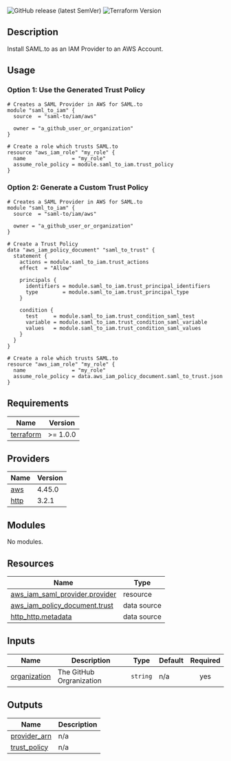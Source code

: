 ![GitHub release (latest SemVer)](https://img.shields.io/github/v/release/saml-to/terraform-aws-iam)
![Terraform Version](https://img.shields.io/badge/tf-%3E%3D1.0.0-blue.svg)

## Description

Install SAML.to as an IAM Provider to an AWS Account.

## Usage

### Option 1: Use the Generated Trust Policy

```hcl
# Creates a SAML Provider in AWS for SAML.to
module "saml_to_iam" {
  source  = "saml-to/iam/aws"

  owner = "a_github_user_or_organization"
}

# Create a role which trusts SAML.to
resource "aws_iam_role" "my_role" {
  name               = "my_role"
  assume_role_policy = module.saml_to_iam.trust_policy
}
```

### Option 2: Generate a Custom Trust Policy

```hcl
# Creates a SAML Provider in AWS for SAML.to
module "saml_to_iam" {
  source  = "saml-to/iam/aws"

  owner = "a_github_user_or_organization"
}

# Create a Trust Policy
data "aws_iam_policy_document" "saml_to_trust" {
  statement {
    actions = module.saml_to_iam.trust_actions
    effect  = "Allow"

    principals {
      identifiers = module.saml_to_iam.trust_principal_identifiers
      type        = module.saml_to_iam.trust_principal_type
    }

    condition {
      test     = module.saml_to_iam.trust_condition_saml_test
      variable = module.saml_to_iam.trust_condition_saml_variable
      values   = module.saml_to_iam.trust_condition_saml_values
    }
  }
}

# Create a role which trusts SAML.to
resource "aws_iam_role" "my_role" {
  name               = "my_role"
  assume_role_policy = data.aws_iam_policy_document.saml_to_trust.json
}
```

<!-- BEGIN_TF_DOCS -->

## Requirements

| Name                                                                     | Version  |
| ------------------------------------------------------------------------ | -------- |
| <a name="requirement_terraform"></a> [terraform](#requirement_terraform) | >= 1.0.0 |

## Providers

| Name                                                | Version |
| --------------------------------------------------- | ------- |
| <a name="provider_aws"></a> [aws](#provider_aws)    | 4.45.0  |
| <a name="provider_http"></a> [http](#provider_http) | 3.2.1   |

## Modules

No modules.

## Resources

| Name                                                                                                                                | Type        |
| ----------------------------------------------------------------------------------------------------------------------------------- | ----------- |
| [aws_iam_saml_provider.provider](https://registry.terraform.io/providers/hashicorp/aws/latest/docs/resources/iam_saml_provider)     | resource    |
| [aws_iam_policy_document.trust](https://registry.terraform.io/providers/hashicorp/aws/latest/docs/data-sources/iam_policy_document) | data source |
| [http_http.metadata](https://registry.terraform.io/providers/hashicorp/http/latest/docs/data-sources/http)                          | data source |

## Inputs

| Name                                                                  | Description              | Type     | Default | Required |
| --------------------------------------------------------------------- | ------------------------ | -------- | ------- | :------: |
| <a name="input_organization"></a> [organization](#input_organization) | The GitHub Orgranization | `string` | n/a     |   yes    |

## Outputs

| Name                                                                    | Description |
| ----------------------------------------------------------------------- | ----------- |
| <a name="output_provider_arn"></a> [provider_arn](#output_provider_arn) | n/a         |
| <a name="output_trust_policy"></a> [trust_policy](#output_trust_policy) | n/a         |

<!-- END_TF_DOCS -->
